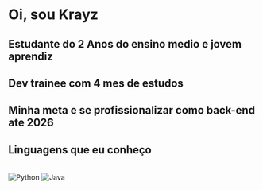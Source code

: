 # Oi, sou Krayz
## Estudante do 2 Anos do ensino medio e jovem aprendiz
## Dev trainee com 4 mes de estudos
## Minha meta e se profissionalizar como back-end ate 2026


## Linguagens que eu conheço
<br>
<img src="https://img.shields.io/badge/Python-3776AB?style=for-the-badge&logo=python&logoColor=white" alt="Python"/>
<img src="https://img.shields.io/badge/Java-007396?style=for-the-badge&logo=java&logoColor=white" alt="Java"/>
<br>


